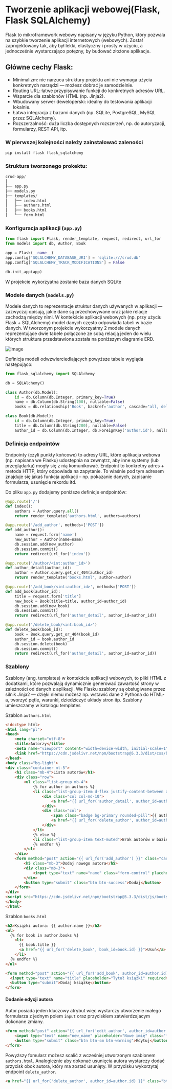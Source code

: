 # Tworzenie aplikacji webowej(Flask, Flask SQLAlchemy)
Flask to mikroframework webowy napisany w języku Python, który pozwala na szybkie tworzenie aplikacji internetowych (webowych). Został zaprojektowany tak, aby był lekki, elastyczny i prosty w użyciu, a jednocześnie wystarczająco potężny, by budować złożone aplikacje.

## Główne cechy Flask:
- Minimalizm: nie narzuca struktury projektu ani nie wymaga użycia konkretnych narzędzi — możesz dobrać je samodzielnie.
- Routing URL: łatwe przypisywanie funkcji do konkretnych adresów URL.
- Wsparcie dla szablonów HTML (np. Jinja2).
- Wbudowany serwer deweloperski: idealny do testowania aplikacji lokalnie.
- Łatwa integracja z bazami danych (np. SQLite, PostgreSQL, MySQL przez SQLAlchemy).
- Rozszerzalność: duża liczba dostępnych rozszerzeń, np. do autoryzacji, formularzy, REST API, itp.

### W pierwszej kolejności należy zainstalować zaleności
```Python
pip install flask flask_sqlalchemy
```

### Struktura tworzonego prokektu:
```Python
crud-app/
│
├── app.py
├── models.py
├── templates/
│   ├── index.html
│   ├── authors.html
│   ├── books.html
│   └── form.html
```

### Konfiguracja aplikacji (`app.py`)
```Python
from flask import Flask, render_template, request, redirect, url_for
from models import db, Author, Book

app = Flask(__name__)
app.config['SQLALCHEMY_DATABASE_URI'] = 'sqlite:///crud.db'
app.config['SQLALCHEMY_TRACK_MODIFICATIONS'] = False

db.init_app(app)
```
W projekcie wykorzyatna zostanie baza danych SQLite

### Modele danych (`models.py`)
Modele danych to reprezentacje struktur danych używanych w aplikacji — zazwyczaj opisują, jakie dane są przechowywane oraz jakie relacje zachodzą między nimi. W kontekście aplikacji webowych (np. przy użyciu Flask + SQLAlchemy) model danych często odpowiada tabeli w bazie danych. W tworzonym projekcie wykorzyatmy 2 modele danych reprezentujące dwie tabele połączone ze sobą relacją jeden do wielu których struktura przedstawiona została na poniższym diagramie ERD.

![image](https://github.com/user-attachments/assets/4247af0c-f9bd-462e-aeb3-c40d54dd4b42)

Definicja modeli odwzwierciedlających powyższe tabele wygląda następująco:
```Python
from flask_sqlalchemy import SQLAlchemy

db = SQLAlchemy()

class Author(db.Model):
    id = db.Column(db.Integer, primary_key=True)
    name = db.Column(db.String(100), nullable=False)
    books = db.relationship('Book', backref='author', cascade="all, delete", lazy=True)

class Book(db.Model):
    id = db.Column(db.Integer, primary_key=True)
    title = db.Column(db.String(200), nullable=False)
    author_id = db.Column(db.Integer, db.ForeignKey('author.id'), nullable=False)

```

### Definicja endpointów
Endpointy (czyli punkty końcowe) to adresy URL, które aplikacja webowa (np. napisana we Flasku) udostępnia na zewnątrz, aby inne systemy (lub przeglądarka) mogły się z nią komunikować.
Endpoint to konkretny adres + metoda HTTP, który odpowiada na zapytanie. To właśnie pod tym adresem znajduje się jakaś funkcja aplikacji – np. pokazanie danych, zapisanie formularza, usunięcie rekordu itd.

Do pliku `app.py` dodajemy poniższe definicje endpointów:
```Python
@app.route('/')
def index():
    authors = Author.query.all()
    return render_template('authors.html', authors=authors)

@app.route('/add_author', methods=['POST'])
def add_author():
    name = request.form['name']
    new_author = Author(name=name)
    db.session.add(new_author)
    db.session.commit()
    return redirect(url_for('index'))

@app.route('/author/<int:author_id>')
def author_detail(author_id):
    author = Author.query.get_or_404(author_id)
    return render_template('books.html', author=author)

@app.route('/add_book/<int:author_id>', methods=['POST'])
def add_book(author_id):
    title = request.form['title']
    new_book = Book(title=title, author_id=author_id)
    db.session.add(new_book)
    db.session.commit()
    return redirect(url_for('author_detail', author_id=author_id))

@app.route('/delete_book/<int:book_id>')
def delete_book(book_id):
    book = Book.query.get_or_404(book_id)
    author_id = book.author_id
    db.session.delete(book)
    db.session.commit()
    return redirect(url_for('author_detail', author_id=author_id))

```
### Szablony
Szablony (ang. templates) w kontekście aplikacji webowych, to pliki HTML z dodatkami, które pozwalają dynamicznie generować zawartość strony w zależności od danych z aplikacji.
We Flasku szablony są obsługiwane przez silnik Jinja2 — dzięki niemu możesz np. wstawić dane z Pythona do HTML-a, tworzyć pętle, warunki, dziedziczyć układy stron itp.
Szablony umieszczamy w katalogu templates

Szablon `authors.html`
```HTML
<!doctype html>
<html lang="pl">
<head>
    <meta charset="utf-8">
    <title>Autorzy</title>
    <meta name="viewport" content="width=device-width, initial-scale=1">
    <link href="https://cdn.jsdelivr.net/npm/bootstrap@5.3.3/dist/css/bootstrap.min.css" rel="stylesheet">
</head>
<body class="bg-light">
<div class="container mt-5">
    <h1 class="mb-4">Lista autorów</h1>
    <div class="row">
        <ul class="list-group mb-4">
            {% for author in authors %}
            <li class="list-group-item d-flex justify-content-between align-items-center">
                <div class="col col-md-10">
                    <a href="{{ url_for('author_detail', author_id=author.id) }}">{{ author.name }}</a>
                </div>
                <div class="col">
                    <span class="badge bg-primary rounded-pill">{{ author.books|length }} książek</span>
                    <a href="{{ url_for('delete_author', author_id=author.id) }}"><button class="btn btn-danger" type="submit" >Usuń</button></a>
                </div>
            </li>
            {% else %}
            <li class="list-group-item text-muted">Brak autorów w bazie.</li>
            {% endfor %}
        </ul>
    </div>
    <form method="post" action="{{ url_for('add_author') }}" class="card p-3 shadow-sm">
        <h5 class="mb-3">Dodaj nowego autora</h5>
        <div class="mb-3">
            <input type="text" name="name" class="form-control" placeholder="Imię i nazwisko autora" required>
        </div>
        <button type="submit" class="btn btn-success">Dodaj</button>
    </form>
</div>
<script src="https://cdn.jsdelivr.net/npm/bootstrap@5.3.3/dist/js/bootstrap.bundle.min.js"></script>
</body>
</html>
```
Szablon `books.html`
```HTML
<h2>Książki autora: {{ author.name }}</h2>
<ul>
  {% for book in author.books %}
    <li>
      {{ book.title }}
      <a href="{{ url_for('delete_book', book_id=book.id) }}">Usuń</a>
    </li>
  {% endfor %}
</ul>

<form method="post" action="{{ url_for('add_book', author_id=author.id) }}">
  <input type="text" name="title" placeholder="Tytuł książki" required>
  <button type="submit">Dodaj książkę</button>
</form>
```
#### Dodanie edycji autora
Autor posiada jeden kluczowy atrybut więc wystarczy utworzenie małego formularza z jednym polem `input` oraz przyciskiem zatwierdzajacym dokonane zmiany.
```HTML
<form method="post" action="{{ url_for('edit_author', author_id=author.id) }}" class="d-inline">
    <input type="text" name="new_name" placeholder="Nowe imię" class="form-control d-inline w-auto" required>
    <button type="submit" class="btn btn-sm btn-warning">Edytuj</button>
</form>
```
Powyższy fomularz możesz scalić z wcześniej utworzonym szablonem `authors.html`.
Analogicznie aby dokonać usunięcia autora wystarczy dodać przycisk obok autora, który ma zostać usunięty. W przycisku wykorzytaj endpoint `delete_author`.
```Html
<a href="{{ url_for('delete_author', author_id=author.id) }}" class="btn btn-sm btn-danger">Usuń</a>
```


